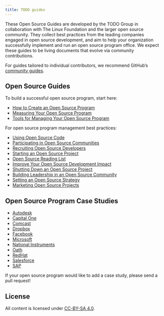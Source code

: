 ```yaml
---
title: TODO guides
---
```


These Open Source Guides are developed by the TODO Group in collaboration with The Linux Foundation and the larger open source community. They collect best practices from the leading companies engaged in open source development, and aim to help your organization successfully implement and run an open source program office. We expect these guides to be living documents that evolve via community contributions.

For guides tailored to individual contributors, we recommend GitHub’s [community guides](https://github.com/github/opensource.guide).

## Open Source Guides

To build a successful open source program, start here:

* [How to Create an Open Source Program](create-program)
* [Measuring Your Open Source Program](measuring)
* [Tools for Managing Your Open Source Program](management-tools)

For open source program management best practices:

* [Using Open Source Code](using-open-source)
* [Participating in Open Source Communities](participating)
* [Recruiting Open Source Developers](recruiting-developers)
* [Starting an Open Source Project](starting)
* [Open Source Reading List](open-source-reading-list)
* [Improve Your Open Source Development Impact](impact)
* [Shutting Down an Open Source Project](shutting-down)
* [Building Leadership in an Open Source Community](building-leadership)
* [Setting an Open Source Strategy](strategy)
* [Marketing Open Source Projects](marketing-open-source-projects)

## Open Source Program Case Studies

* [Autodesk](casestudies/autodesk)
* [Capital One](casestudies/capitalone)
* [Comcast](casestudies/comcast)
* [Dropbox](casestudies/dropbox)
* [Facebook](casestudies/facebook)
* [Microsoft](casestudies/microsoft)
* [National Instruments](casestudies/ni)
* [Oath](casestudies/oath)
* [RedHat](casestudies/redhat)
* [Salesforce](casestudies/salesforce)
* [SAP](casestudies/sap)

If your open source program would like to add a case study, please send a pull request!

## License

All content is licensed under [CC-BY-SA 4.0](https://creativecommons.org/licenses/by-sa/4.0/).
